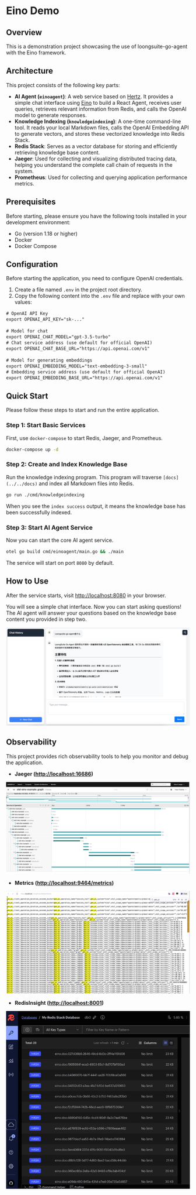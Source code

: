 # Eino Demo

## Overview

This is a demonstration project showcasing the use of loongsuite-go-agent with the Eino framework.

## Architecture

This project consists of the following key parts:

- **AI Agent (`einoagent`)**: A web service based on [Hertz](https://github.com/cloudwego/hertz). It provides a simple chat interface using [Eino](https://github.com/cloudwego/eino) to build a React Agent, receives user queries, retrieves relevant information from Redis, and calls the OpenAI model to generate responses.
- **Knowledge Indexing (`knowledgeindexing`)**: A one-time command-line tool. It reads your local Markdown files, calls the OpenAI Embedding API to generate vectors, and stores these vectorized knowledge into Redis Stack.
- **Redis Stack**: Serves as a vector database for storing and efficiently retrieving knowledge base content.
- **Jaeger**: Used for collecting and visualizing distributed tracing data, helping you understand the complete call chain of requests in the system.
- **Prometheus**: Used for collecting and querying application performance metrics.

## Prerequisites

Before starting, please ensure you have the following tools installed in your development environment:

- Go (version 1.18 or higher)
- Docker
- Docker Compose

## Configuration

Before starting the application, you need to configure OpenAI credentials.

1. Create a file named `.env` in the project root directory.
2. Copy the following content into the `.env` file and replace with your own values:

```env
# OpenAI API Key
export OPENAI_API_KEY="sk-..."

# Model for chat
export OPENAI_CHAT_MODEL="gpt-3.5-turbo"
# Chat service address (use default for official OpenAI)
export OPENAI_CHAT_BASE_URL="https://api.openai.com/v1"

# Model for generating embeddings
export OPENAI_EMBEDDING_MODEL="text-embedding-3-small"
# Embedding service address (use default for official OpenAI)
export OPENAI_EMBEDDING_BASE_URL="https://api.openai.com/v1"
```

## Quick Start

Please follow these steps to start and run the entire application.

### Step 1: Start Basic Services

First, use `docker-compose` to start Redis, Jaeger, and Prometheus.

```bash
docker-compose up -d
```

### Step 2: Create and Index Knowledge Base

Run the knowledge indexing program. This program will traverse `[docs](../../docs)` and index all Markdown files into Redis.

```bash
go run ./cmd/knowledgeindexing
```

When you see the `index success` output, it means the knowledge base has been successfully indexed.

### Step 3: Start AI Agent Service

Now you can start the core AI agent service.

```bash
otel go build cmd/einoagent/main.go && ./main
```

The service will start on port `8080` by default.

## How to Use

After the service starts, visit [http://localhost:8080](http://localhost:8080) in your browser.

You will see a simple chat interface. Now you can start asking questions! The AI agent will answer your questions based on the knowledge base content you provided in step two.

![ui.png](ui.png)

## Observability

This project provides rich observability tools to help you monitor and debug the application.

- **Jaeger ([http://localhost:16686](http://localhost:16686))**

![jeager.png](jeager.png)

- **Metrics ([http://localhost:9464/metrics](http://localhost:9464/metrics))**

![metrics.png](metrics.png)

- **RedisInsight ([http://localhost:8001](http://localhost:8001))**

![redis.png](redis.png)
